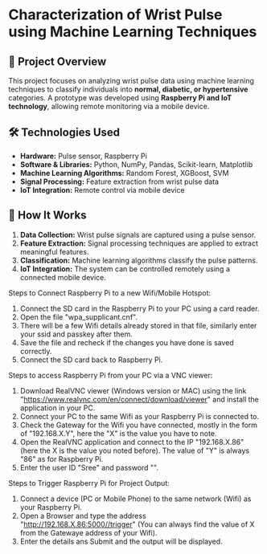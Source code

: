 # Characterization of Wrist Pulse using Machine Learning Techniques  

## 📌 Project Overview  
This project focuses on analyzing wrist pulse data using machine learning techniques to classify individuals into **normal, diabetic, or hypertensive** categories. A prototype was developed using **Raspberry Pi and IoT technology**, allowing remote monitoring via a mobile device.  

## 🛠️ Technologies Used  
- **Hardware:** Pulse sensor, Raspberry Pi  
- **Software & Libraries:** Python, NumPy, Pandas, Scikit-learn, Matplotlib  
- **Machine Learning Algorithms:** Random Forest, XGBoost, SVM  
- **Signal Processing:** Feature extraction from wrist pulse data  
- **IoT Integration:** Remote control via mobile device  

## 🔧 How It Works  
1. **Data Collection:** Wrist pulse signals are captured using a pulse sensor.  
2. **Feature Extraction:** Signal processing techniques are applied to extract meaningful features.  
3. **Classification:** Machine learning algorithms classify the pulse patterns.  
4. **IoT Integration:** The system can be controlled remotely using a connected mobile device.  

Steps to Connect Raspberry Pi to a new Wifi/Mobile Hotspot:
1) Connect the SD card in the Raspberry Pi to your PC using a card reader.
2) Open the file "wpa_supplicant.cnf".
3) There will be a few Wifi details already stored in that file, similarly enter your ssid and passkey after them.
4) Save the file and recheck if the changes you have done is saved correctly.
5) Connect the SD card back to Raspberry Pi.

Steps to access Raspberry Pi from your PC via a VNC viewer:
1) Download RealVNC viewer (Windows version or MAC) using the link "https://www.realvnc.com/en/connect/download/viewer" and install the application in your PC.
2) Connect your PC to the same Wifi as your Raspberry Pi is connected to.
3) Check the Gateway for the Wifi you have connected, mostly in the form of "192.168.X.Y", here the "X" is the value you have to note.
4) Open the RealVNC application and connect to the IP "192.168.X.86" (here the X is the value you noted before). The value of "Y" is always "86" as for Raspberry Pi.
5) Enter the user ID "Sree" and password "".

Steps to Trigger Raspberry Pi for Project Output:
1) Connect a device (PC or Mobile Phone) to the same network (Wifi) as your Raspberry Pi.
2) Open a Browser and type the address "http://192.168.X.86:5000//trigger" (You can always find the value of X from the Gatewaye address of your Wifi).
3) Enter the details ans Submit and the output will be displayed.
